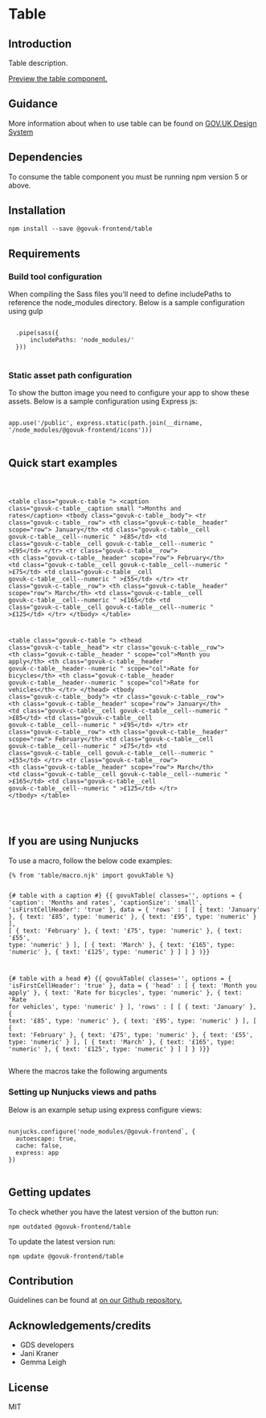 


<h1 class="govuk-u-heading-36">
Table
</h1>

<h2 class="govuk-u-heading-24">Introduction</h2>
<p class="govuk-u-core-24">
  Table description.
</p>


<p class="govuk-u-copy-19">
<a href="http://govuk-frontend-review.herokuapp.com/components/table/preview">Preview the table component.
</a>
</p>

<h2 class="govuk-u-heading-24">Guidance</h2>

<p class="govuk-u-copy-19">
  More information about when to use table can be found on <a href="http://www.linktodesignsystem.com/table" title="Link to read guidance on the use of table on Gov.uk Design system website">GOV.UK Design System</a>
</p>

<h2 class="govuk-u-heading-24">Dependencies</h2>

<p class="govuk-u-copy-19">To consume the table component you must be running npm version 5 or above. </p>

<p class="govuk-u-copy-19"></p>

<h2 class="govuk-u-heading-24">Installation</h2>
<pre><code>npm install --save @govuk-frontend/table</code></pre>

<h2 class="govuk-u-heading-24">Requirements</h2>
<h3 class="govuk-u-bold-19">Build tool configuration</h3>
<p class="govuk-u-copy-19">When compiling the Sass files you'll need to define includePaths to reference the node_modules directory. Below is a sample configuration using gulp</p>
<pre>
<code>
  .pipe(sass({
      includePaths: 'node_modules/'
  }))
</code>
</pre>

<h3 class="govuk-u-bold-19">Static asset path configuration</h3>
<p class="govuk-u-copy-19">To show the button image you need to configure your app to show these assets. Below is a sample configuration using Express js:</p>
<pre>
<code>
app.use('/public', express.static(path.join(__dirname, '/node_modules/@govuk-frontend/icons')))
</code>
</pre>

<h2 class="govuk-u-heading-24">Quick start examples</h2>
<p class="govuk-u-copy-19"></p>
<pre>
<code>
  

&lt;table class=&quot;govuk-c-table &quot;&gt;
  &lt;caption class=&quot;govuk-c-table__caption  small &quot;&gt;Months and rates&lt;/caption&gt;
  &lt;tbody class=&quot;govuk-c-table__body&quot;&gt;
    &lt;tr class=&quot;govuk-c-table__row&quot;&gt;
      &lt;th class=&quot;govuk-c-table__header&quot; scope=&quot;row&quot;&gt; January&lt;/th&gt;
      &lt;td class=&quot;govuk-c-table__cell  govuk-c-table__cell--numeric &quot;  &gt;£85&lt;/td&gt;
      &lt;td class=&quot;govuk-c-table__cell  govuk-c-table__cell--numeric &quot;  &gt;£95&lt;/td&gt;
    &lt;/tr&gt;
    &lt;tr class=&quot;govuk-c-table__row&quot;&gt;
      &lt;th class=&quot;govuk-c-table__header&quot; scope=&quot;row&quot;&gt; February&lt;/th&gt;
      &lt;td class=&quot;govuk-c-table__cell  govuk-c-table__cell--numeric &quot;  &gt;£75&lt;/td&gt;
      &lt;td class=&quot;govuk-c-table__cell  govuk-c-table__cell--numeric &quot;  &gt;£55&lt;/td&gt;
    &lt;/tr&gt;
    &lt;tr class=&quot;govuk-c-table__row&quot;&gt;
      &lt;th class=&quot;govuk-c-table__header&quot; scope=&quot;row&quot;&gt; March&lt;/th&gt;
      &lt;td class=&quot;govuk-c-table__cell  govuk-c-table__cell--numeric &quot;  &gt;£165&lt;/td&gt;
      &lt;td class=&quot;govuk-c-table__cell  govuk-c-table__cell--numeric &quot;  &gt;£125&lt;/td&gt;
    &lt;/tr&gt;
  &lt;/tbody&gt;
&lt;/table&gt;



&lt;table class=&quot;govuk-c-table &quot;&gt;
  &lt;thead class=&quot;govuk-c-table__head&quot;&gt;
    &lt;tr class=&quot;govuk-c-table__row&quot;&gt;
      &lt;th class=&quot;govuk-c-table__header &quot;   scope=&quot;col&quot;&gt;Month you apply&lt;/th&gt;
      &lt;th class=&quot;govuk-c-table__header  govuk-c-table__header--numeric &quot;   scope=&quot;col&quot;&gt;Rate for bicycles&lt;/th&gt;
      &lt;th class=&quot;govuk-c-table__header  govuk-c-table__header--numeric &quot;   scope=&quot;col&quot;&gt;Rate for vehicles&lt;/th&gt;
  &lt;/tr&gt;
  &lt;/thead&gt;
  &lt;tbody class=&quot;govuk-c-table__body&quot;&gt;
    &lt;tr class=&quot;govuk-c-table__row&quot;&gt;
      &lt;th class=&quot;govuk-c-table__header&quot; scope=&quot;row&quot;&gt; January&lt;/th&gt;
      &lt;td class=&quot;govuk-c-table__cell  govuk-c-table__cell--numeric &quot;  &gt;£85&lt;/td&gt;
      &lt;td class=&quot;govuk-c-table__cell  govuk-c-table__cell--numeric &quot;  &gt;£95&lt;/td&gt;
    &lt;/tr&gt;
    &lt;tr class=&quot;govuk-c-table__row&quot;&gt;
      &lt;th class=&quot;govuk-c-table__header&quot; scope=&quot;row&quot;&gt; February&lt;/th&gt;
      &lt;td class=&quot;govuk-c-table__cell  govuk-c-table__cell--numeric &quot;  &gt;£75&lt;/td&gt;
      &lt;td class=&quot;govuk-c-table__cell  govuk-c-table__cell--numeric &quot;  &gt;£55&lt;/td&gt;
    &lt;/tr&gt;
    &lt;tr class=&quot;govuk-c-table__row&quot;&gt;
      &lt;th class=&quot;govuk-c-table__header&quot; scope=&quot;row&quot;&gt; March&lt;/th&gt;
      &lt;td class=&quot;govuk-c-table__cell  govuk-c-table__cell--numeric &quot;  &gt;£165&lt;/td&gt;
      &lt;td class=&quot;govuk-c-table__cell  govuk-c-table__cell--numeric &quot;  &gt;£125&lt;/td&gt;
    &lt;/tr&gt;
  &lt;/tbody&gt;
&lt;/table&gt;


</code>
</pre>


<h2 class="govuk-u-heading-24">If you are using Nunjucks</h2>
<p class="govuk-u-copy-19">To use a macro, follow the below code examples:</p>
<pre><code>{% from &#39;table/macro.njk&#39; import govukTable %}

{# table with a caption #}
{{ govukTable(
  classes=&#39;&#39;,
  options = {
    &#39;caption&#39;: &#39;Months and rates&#39;,
    &#39;captionSize&#39;: &#39;small&#39;,
    &#39;isFirstCellHeader&#39;: &#39;true&#39;
  },
  data = {
    &#39;rows&#39; : [
      [
        {
          text: &#39;January&#39;
        },
        {
          text: &#39;£85&#39;,
          type: &#39;numeric&#39;
        },
        {
          text: &#39;£95&#39;,
          type: &#39;numeric&#39;
        }
      ],
      [
        {
          text: &#39;February&#39;
        },
        {
          text: &#39;£75&#39;,
          type: &#39;numeric&#39;
        },
        {
          text: &#39;£55&#39;,
          type: &#39;numeric&#39;
        }
      ],
      [
        {
          text: &#39;March&#39;
        },
        {
          text: &#39;£165&#39;,
          type: &#39;numeric&#39;
        },
        {
          text: &#39;£125&#39;,
          type: &#39;numeric&#39;
        }
      ]
    ]
  }
)}}

{# table with a head #}
{{ govukTable(
  classes=&#39;&#39;,
  options = {
    &#39;isFirstCellHeader&#39;: &#39;true&#39;
  },
  data = {
    &#39;head&#39; : [
      {
        text: &#39;Month you apply&#39;
      },
      {
        text: &#39;Rate for bicycles&#39;,
        type: &#39;numeric&#39;
      },
      {
        text: &#39;Rate for vehicles&#39;,
        type: &#39;numeric&#39;
      }
    ],
    &#39;rows&#39; : [
      [
        {
          text: &#39;January&#39;
        },
        {
          text: &#39;£85&#39;,
          type: &#39;numeric&#39;
        },
        {
          text: &#39;£95&#39;,
          type: &#39;numeric&#39;
        }
      ],
      [
        {
          text: &#39;February&#39;
        },
        {
          text: &#39;£75&#39;,
          type: &#39;numeric&#39;
        },
        {
          text: &#39;£55&#39;,
          type: &#39;numeric&#39;
        }
      ],
      [
        {
          text: &#39;March&#39;
        },
        {
          text: &#39;£165&#39;,
          type: &#39;numeric&#39;
        },
        {
          text: &#39;£125&#39;,
          type: &#39;numeric&#39;
        }
      ]
    ]
  }
)}}
</code></pre>

<p class="govuk-u-copy-19">Where the macros take the following arguments</p>

<div>
  <!-- TODO: Use the table macro here and pass it component argument data -->
</div>

<h3 class="govuk-u-bold-19">Setting up Nunjucks views and paths</h3>
<p class="govuk-u-copy-19">Below is an example setup using express configure views:</p>
<pre>
<code>
nunjucks.configure('node_modules/@govuk-frontend`, {
  autoescape: true,
  cache: false,
  express: app
})
</code>
</pre>

<h2 class="govuk-u-heading-24">Getting updates</h2>

<p class="govuk-u-copy-19">To check whether you have the latest version of the button run:</p>

<pre><code>npm outdated @govuk-frontend/table</code></pre>

<p class="govuk-u-copy-19">To update the latest version run:</p>

<pre><code>npm update @govuk-frontend/table</code></pre>

<h2 class="govuk-u-heading-24">Contribution</h2>
<p class="govuk-u-copy-19">
  Guidelines can be found at <a href="https://github.com/alphagov/govuk-frontend/blob/master/CONTRIBUTING.md" title="link to contributing guidelines on our github repository">on our Github repository.</a>
</p>

<h2 class="govuk-u-heading-24">Acknowledgements/credits</h2>

<ul class="govuk-c-list ">

  <li>
        GDS developers
  </li>
  <li>
        Jani Kraner
  </li>
  <li>
        Gemma Leigh
  </li>

</ul>


<h2 class="govuk-u-heading-24">License</h2>
<p class="govuk-u-copy-19">MIT</p>
